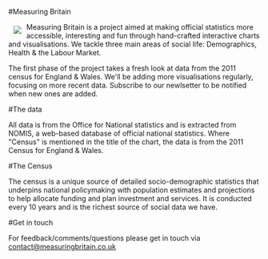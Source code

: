 #Measuring Britain

<a href="https://measuringbritain.co.uk"><img src="https://www.measuringbritain.co.uk/images/mb-logo-big.png" align="left" hspace="10" vspace="6"></a>

Measuring Britain is a project aimed at making official statistics more accessible, interesting and fun through hand-crafted interactive charts and visualisations. We tackle three main areas of social life: Demographics, Health & the Labour Market.

The first phase of the project takes a fresh look at data from the 2011 census for England & Wales. We'll be adding more visualisations regularly, focusing on more recent data. Subscribe to our newlsetter to be notified when new ones are added.

#The data

All data is from the Office for National statistics and is extracted from NOMIS, a web-based database of official national statistics. Where "Census" is mentioned in the title of the chart, the data is from the 2011 Census for England & Wales.

#The Census

The census is a unique source of detailed socio-demographic statistics that underpins national policymaking with population estimates and projections to help allocate funding and plan investment and services. It is conducted every 10 years and is the richest source of social data we have.

#Get in touch

For feedback/comments/questions please get in touch via contact@measuringbritain.co.uk